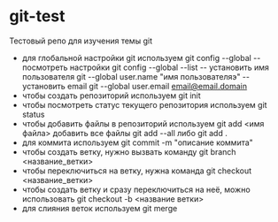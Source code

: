 # git-test

Тестовый репо для изучения темы git


- для глобальной настройки git используем git config --global
  -- посмотреть настройки git config --global --list
  -- установить имя пользователя git --global user.name "имя пользователяэ"
  -- установить email git --global user.email email@email.domain
- чтобы создать репозиторий используем git init
- чтобы посмотреть статус текущего репозитория используем git status
- чтобы добавить файлы в репозиторий используем git add <имя файла>
  добавить все файлы git add --all либо git add .
- для коммита используем git commit -m "описание коммита"
- чтобы создать ветку, нужно вызвать команду git branch <название_ветки>
- чтобы переключиться на ветку, нужна команда git checkout <название_ветки>
- чтобы создать ветку и сразу переключиться на неё, можно использовать git checkout -b <название ветки>
- для слияния веток используем git merge
